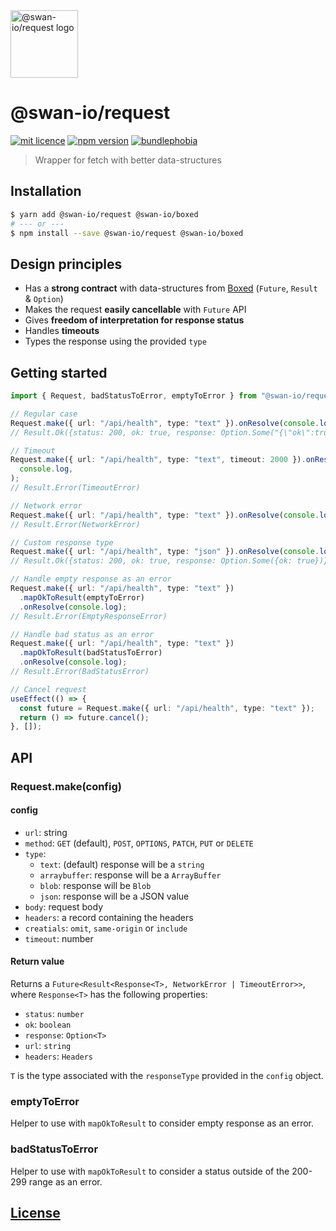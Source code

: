 <img width="108" alt="@swan-io/request logo" src="https://github.com/swan-io/request/blob/main/logo.svg?raw=true">

# @swan-io/request

[![mit licence](https://img.shields.io/dub/l/vibe-d.svg?style=for-the-badge)](https://github.com/swan-io/request/blob/main/LICENSE)
[![npm version](https://img.shields.io/npm/v/@swan-io/request?style=for-the-badge)](https://www.npmjs.org/package/@swan-io/request)
[![bundlephobia](https://img.shields.io/bundlephobia/minzip/@swan-io/request?label=size&style=for-the-badge)](https://bundlephobia.com/result?p=@swan-io/request)

> Wrapper for fetch with better data-structures

## Installation

```bash
$ yarn add @swan-io/request @swan-io/boxed
# --- or ---
$ npm install --save @swan-io/request @swan-io/boxed
```

## Design principles

- Has a **strong contract** with data-structures from [Boxed](https://swan-io.github.io/boxed/) (`Future`, `Result` & `Option`)
- Makes the request **easily cancellable** with `Future` API
- Gives **freedom of interpretation for response status**
- Handles **timeouts**
- Types the response using the provided `type`

## Getting started

```ts
import { Request, badStatusToError, emptyToError } from "@swan-io/request";

// Regular case
Request.make({ url: "/api/health", type: "text" }).onResolve(console.log);
// Result.Ok({status: 200, ok: true, response: Option.Some("{\"ok\":true}")})

// Timeout
Request.make({ url: "/api/health", type: "text", timeout: 2000 }).onResolve(
  console.log,
);
// Result.Error(TimeoutError)

// Network error
Request.make({ url: "/api/health", type: "text" }).onResolve(console.log);
// Result.Error(NetworkError)

// Custom response type
Request.make({ url: "/api/health", type: "json" }).onResolve(console.log);
// Result.Ok({status: 200, ok: true, response: Option.Some({ok: true})})

// Handle empty response as an error
Request.make({ url: "/api/health", type: "text" })
  .mapOkToResult(emptyToError)
  .onResolve(console.log);
// Result.Error(EmptyResponseError)

// Handle bad status as an error
Request.make({ url: "/api/health", type: "text" })
  .mapOkToResult(badStatusToError)
  .onResolve(console.log);
// Result.Error(BadStatusError)

// Cancel request
useEffect(() => {
  const future = Request.make({ url: "/api/health", type: "text" });
  return () => future.cancel();
}, []);
```

## API

### Request.make(config)

#### config

- `url`: string
- `method`: `GET` (default), `POST`, `OPTIONS`, `PATCH`, `PUT` or `DELETE`
- `type`:
  - `text`: (default) response will be a `string`
  - `arraybuffer`: response will be a `ArrayBuffer`
  - `blob`: response will be `Blob`
  - `json`: response will be a JSON value
- `body`: request body
- `headers`: a record containing the headers
- `creatials`: `omit`, `same-origin` or `include`
- `timeout`: number

#### Return value

Returns a `Future<Result<Response<T>, NetworkError | TimeoutError>>`, where `Response<T>` has the following properties:

- `status`: `number`
- `ok`: `boolean`
- `response`: `Option<T>`
- `url`: `string`
- `headers`: `Headers`

`T` is the type associated with the `responseType` provided in the `config` object.

### emptyToError

Helper to use with `mapOkToResult` to consider empty response as an error.

### badStatusToError

Helper to use with `mapOkToResult` to consider a status outside of the 200-299 range as an error.

## [License](./LICENSE)
